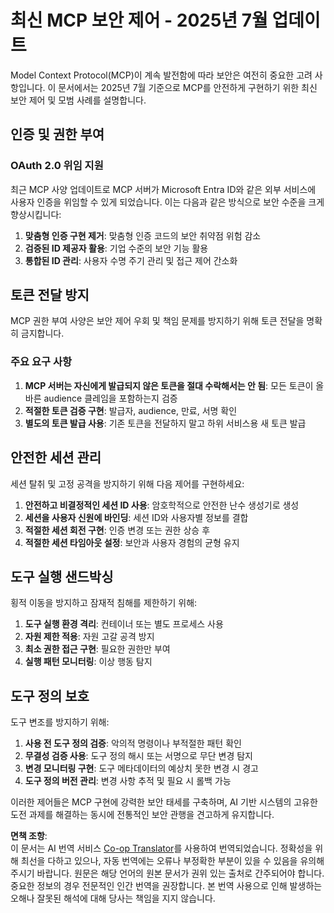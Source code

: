 <!--
CO_OP_TRANSLATOR_METADATA:
{
  "original_hash": "b59b477037dc1dd6b1740a0420f3be14",
  "translation_date": "2025-07-16T23:05:52+00:00",
  "source_file": "02-Security/mcp-security-controls-2025.md",
  "language_code": "ko"
}
-->
# 최신 MCP 보안 제어 - 2025년 7월 업데이트

Model Context Protocol(MCP)이 계속 발전함에 따라 보안은 여전히 중요한 고려 사항입니다. 이 문서에서는 2025년 7월 기준으로 MCP를 안전하게 구현하기 위한 최신 보안 제어 및 모범 사례를 설명합니다.

## 인증 및 권한 부여

### OAuth 2.0 위임 지원

최근 MCP 사양 업데이트로 MCP 서버가 Microsoft Entra ID와 같은 외부 서비스에 사용자 인증을 위임할 수 있게 되었습니다. 이는 다음과 같은 방식으로 보안 수준을 크게 향상시킵니다:

1. **맞춤형 인증 구현 제거**: 맞춤형 인증 코드의 보안 취약점 위험 감소  
2. **검증된 ID 제공자 활용**: 기업 수준의 보안 기능 활용  
3. **통합된 ID 관리**: 사용자 수명 주기 관리 및 접근 제어 간소화  

## 토큰 전달 방지

MCP 권한 부여 사양은 보안 제어 우회 및 책임 문제를 방지하기 위해 토큰 전달을 명확히 금지합니다.

### 주요 요구 사항

1. **MCP 서버는 자신에게 발급되지 않은 토큰을 절대 수락해서는 안 됨**: 모든 토큰이 올바른 audience 클레임을 포함하는지 검증  
2. **적절한 토큰 검증 구현**: 발급자, audience, 만료, 서명 확인  
3. **별도의 토큰 발급 사용**: 기존 토큰을 전달하지 말고 하위 서비스용 새 토큰 발급  

## 안전한 세션 관리

세션 탈취 및 고정 공격을 방지하기 위해 다음 제어를 구현하세요:

1. **안전하고 비결정적인 세션 ID 사용**: 암호학적으로 안전한 난수 생성기로 생성  
2. **세션을 사용자 신원에 바인딩**: 세션 ID와 사용자별 정보를 결합  
3. **적절한 세션 회전 구현**: 인증 변경 또는 권한 상승 후  
4. **적절한 세션 타임아웃 설정**: 보안과 사용자 경험의 균형 유지  

## 도구 실행 샌드박싱

횡적 이동을 방지하고 잠재적 침해를 제한하기 위해:

1. **도구 실행 환경 격리**: 컨테이너 또는 별도 프로세스 사용  
2. **자원 제한 적용**: 자원 고갈 공격 방지  
3. **최소 권한 접근 구현**: 필요한 권한만 부여  
4. **실행 패턴 모니터링**: 이상 행동 탐지  

## 도구 정의 보호

도구 변조를 방지하기 위해:

1. **사용 전 도구 정의 검증**: 악의적 명령이나 부적절한 패턴 확인  
2. **무결성 검증 사용**: 도구 정의 해시 또는 서명으로 무단 변경 탐지  
3. **변경 모니터링 구현**: 도구 메타데이터의 예상치 못한 변경 시 경고  
4. **도구 정의 버전 관리**: 변경 사항 추적 및 필요 시 롤백 가능  

이러한 제어들은 MCP 구현에 강력한 보안 태세를 구축하며, AI 기반 시스템의 고유한 도전 과제를 해결하는 동시에 전통적인 보안 관행을 견고하게 유지합니다.

**면책 조항**:  
이 문서는 AI 번역 서비스 [Co-op Translator](https://github.com/Azure/co-op-translator)를 사용하여 번역되었습니다. 정확성을 위해 최선을 다하고 있으나, 자동 번역에는 오류나 부정확한 부분이 있을 수 있음을 유의해 주시기 바랍니다. 원문은 해당 언어의 원본 문서가 권위 있는 출처로 간주되어야 합니다. 중요한 정보의 경우 전문적인 인간 번역을 권장합니다. 본 번역 사용으로 인해 발생하는 오해나 잘못된 해석에 대해 당사는 책임을 지지 않습니다.